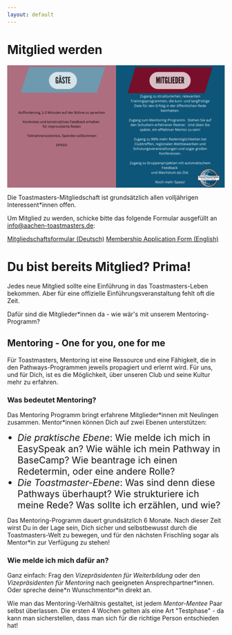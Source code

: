 ```yaml
---
layout: default
---
```


# Mitglied werden

<img src="/assets/images/DE_members_vs_guests_v1.png" width="1160" style="display: block; margin-left: auto; margin-right: auto;">


Die Toastmasters-Mitgliedschaft ist grundsätzlich allen volljährigen Interessent*innen offen.

Um Mitglied zu werden, schicke bitte das folgende Formular ausgefüllt an info@aachen-toastmasters.de:

<p class="btn-flex">
    <a class="button-centered" href="downloads/tmac_membership_form_de.pdf" download="tmac_membership_form_de.pdf" >Mitgliedschaftsformular (Deutsch)</a>
    <a class="button-centered" href="downloads/tmac_membership_form_en.pdf" download="tmac_membership_form_en.pdf" >Membership Application Form (English)</a>
</p>

# Du bist bereits Mitglied? Prima! 

Jedes neue Mitglied sollte eine Einführung in das Toastmasters-Leben bekommen. Aber für eine offizielle Einführungsveranstaltung fehlt oft die Zeit.

Dafür sind die Mitglieder*innen da - wie wär's mit unserem Mentoring-Programm?

## Mentoring - One for you, one for me

Für Toastmasters, Mentoring ist eine Ressource und eine Fähigkeit, die in den Pathways-Programmen jeweils propagiert und erlernt wird. Für uns, und für Dich, ist es die Möglichkeit, über unseren Club und seine Kultur mehr zu erfahren.

### Was bedeutet Mentoring?

Das Mentoring Programm bringt erfahrene Mitglieder\*innen mit Neulingen zusammen. Mentor\*innen können Dich auf zwei Ebenen unterstützen:
<ul>
<li style="font-size: 16pt"><i>Die praktische Ebene</i>: Wie melde ich mich in EasySpeak an? Wie wähle ich mein Pathway in BaseCamp? Wie beantrage ich einen Redetermin, oder eine andere Rolle?</li>
<li style="font-size: 16pt"><i>Die Toastmaster-Ebene</i>: Was sind denn diese Pathways überhaupt? Wie strukturiere ich meine Rede? Was sollte ich erzählen, und wie?</li></ul>

Das Mentoring-Programm dauert grundsätzlich 6 Monate. Nach dieser Zeit wirst Du in der Lage sein, Dich sicher und selbstbewusst durch die Toastmasters-Welt zu bewegen, und für den nächsten Frischling sogar als Mentor\*in zur Verfügung zu stehen!

### Wie melde ich mich dafür an?

Ganz einfach: Frag den <i>Vizepräsidenten für Weiterbildung</i> oder den <i>Vizepräsidenten für Mentoring</i> nach geeigneten Ansprechpartner\*innen. Oder spreche deine\*n Wunschmentor\*in direkt an.

Wie man das Mentoring-Verhältnis gestaltet, ist jedem <i>Mentor-Mentee</i> Paar selbst überlassen. Die ersten 4 Wochen gelten als eine Art "Testphase" - da kann man sicherstellen, dass man sich für die richtige Person entschieden hat!

